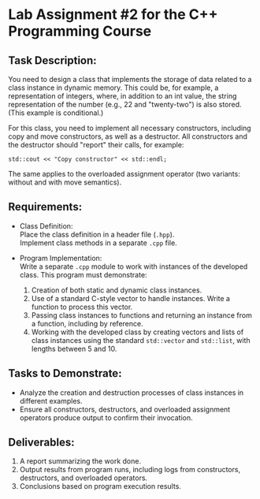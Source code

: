 # Lab Assignment #2 for the C++ Programming Course

## Task Description:

You need to design a class that implements the storage of data related to a class instance in dynamic memory. This could be, for example, a representation of integers, where, in addition to an int value, the string representation of the number (e.g., 22 and "twenty-two") is also stored. (This example is conditional.)

For this class, you need to implement all necessary constructors, including copy and move constructors, as well as a destructor. All constructors and the destructor should "report" their calls, for example:

    std::cout << "Copy constructor" << std::endl;

The same applies to the overloaded assignment operator (two variants: without and with move semantics).

## Requirements:

- Class Definition:  
  Place the class definition in a header file (`.hpp`).  
  Implement class methods in a separate `.cpp` file.

- Program Implementation:  
  Write a separate `.cpp` module to work with instances of the developed class. This program must demonstrate:
  1. Creation of both static and dynamic class instances.
  2. Use of a standard C-style vector to handle instances. Write a function to process this vector.
  3. Passing class instances to functions and returning an instance from a function, including by reference.
  4. Working with the developed class by creating vectors and lists of class instances using the standard `std::vector` and `std::list`, with lengths between 5 and 10.

## Tasks to Demonstrate:

- Analyze the creation and destruction processes of class instances in different examples.
- Ensure all constructors, destructors, and overloaded assignment operators produce output to confirm their invocation.

## Deliverables:

1. A report summarizing the work done.
2. Output results from program runs, including logs from constructors, destructors, and overloaded operators.
3. Conclusions based on program execution results.
